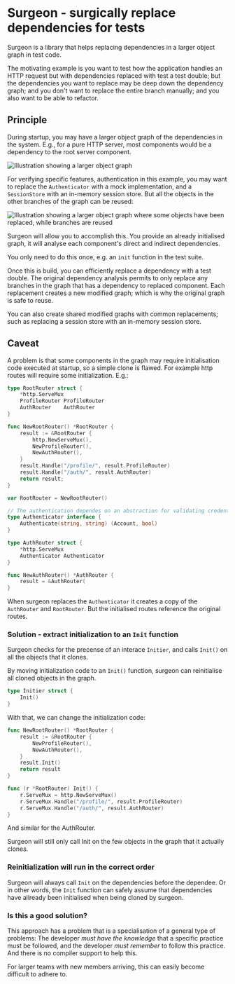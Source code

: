 # Surgeon - surgically replace dependencies for tests

Surgeon is a library that helps replacing dependencies in a larger object graph
in test code.

The motivating example is you want to test how the application handles an HTTP
request but with dependencies replaced with test a test double; but the
dependencies you want to replace may be deep down the dependency graph; and you
don't want to replace the entire branch manually; and you also want to be able
to refactor.


## Principle

During startup, you may have a larger object graph of the dependencies in the system. E.g., for a pure HTTP server, most components would be a dependency to the root server component.

![Illustration showing a larger object graph](https://github.com/user-attachments/assets/4a3b3f75-8c1f-4293-8caf-7872f380f034)

For verifying specific features, authentication in this example, you may want to
replace the `Authenticator` with a mock implementation, and a `SessionStore`
with an in-memory session store. But all the objects in the other branches of
the graph can be reused:

![Illustration showing a larger object graph where some objects have been replaced, while branches are reused](https://github.com/user-attachments/assets/5d30eee3-5c41-4b27-982b-e06d4eb456ee)

Surgeon will allow you to accomplish this. You provide an already initialised
graph, it will analyse each component's direct and indirect dependencies.

You only need to do this once, e.g. an `init` function in the test suite.

Once this is build, you can efficiently replace a dependency with a test double.
The original dependency analysis permits to only replace any branches in the
graph that has a dependency to replaced component. Each replacement creates a
new modified graph; which is why the original graph is safe to reuse.

You can also create shared modified graphs with common replacements; such as
replacing a session store with an in-memory session store.

## Caveat

A problem is that some components in the graph may require initialisation code
executed at startup, so a simple clone is flawed. For example http routes will
require some initialization. E.g.:

```go
type RootRouter struct {
    *http.ServeMux
    ProfileRouter ProfileRouter
    AuthRouter    AuthRouter
}

func NewRootRouter() *RootRouter {
    result := &RootRouter {
        http.NewServeMux(),
        NewProfileRouter(),
        NewAuthRouter(),
    }
    result.Handle("/profile/", result.ProfileRouter)
    result.Handle("/auth/", result.AuthRouter)
    return result;
}

var RootRouter = NewRootRouter()

// The authentication dependes on an abstraction for validating credentials
type Authenticator interface {
    Authenticate(string, string) (Account, bool)
}

type AuthRouter struct {
    *http.ServeMux
    Authenticator Authenticator
}

func NewAuthRouter() *AuthRouter {
    result = &AuthRouter(
}
```

When surgeon replaces the `Authenticator` it creates a copy of the `AuthRouter`
and `RootRouter`. But the initialised routes reference the original routes.

### Solution - extract initialization to an `Init` function

Surgeon checks for the precense of an interace `Initier`, and calls `Init()` on
all the objects that it clones.

By moving initialization code to an `Init()` function, surgeon can reinitialise
all cloned objects in the graph.

```go
type Initier struct {
    Init()
}
```

With that, we can change the initialization code:

```go
func NewRootRouter() *RootRouter {
    result := &RootRouter {
        NewProfileRouter(),
        NewAuthRouter(),
    }
    result.Init()
    return result
}

func (r *RootRouter) Init() {
    r.ServeMux = http.NewServeMux()
    r.ServeMux.Handle("/profile/", result.ProfileRouter)
    r.ServeMux.Handle("/auth/", result.AuthRouter)
}
```

And similar for the AuthRouter.

Surgeon will still only call Init on the few objects in the graph that it
actually clones.

### Reinitialization will run in the correct order

Surgeon will always call `Init` on the dependencies before the dependee. Or in
other words, the `Init` function can safely assume that dependencies have
allready been initialised when being cloned by surgeon.

### Is this a good solution?

This approach has a problem that is a specialisation of a general type of
problems: The developer _must have the knowledge_ that a specific practice must
be followed, and the developer _must remember_ to follow this practice. And
there is no compiler support to help this.

For larger teams with new members arriving, this can easily become difficult to
adhere to.

